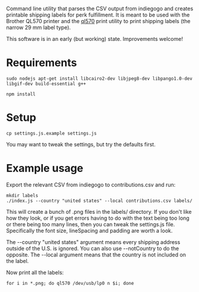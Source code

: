
Command line utility that parses the CSV output from indiegogo and creates printable shipping labels for perk fulfillment. It is meant to be used with the Brother QL570 printer and the [ql570](https://github.com/sudomesh/ql570) print utility to print shipping labels (the narrow 29 mm label type).

This software is in an early (but working) state. Improvements welcome!

# Requirements

```
sudo nodejs apt-get install libcairo2-dev libjpeg8-dev libpango1.0-dev libgif-dev build-essential g++

npm install
```

# Setup

```
cp settings.js.example settings.js
```

You may want to tweak the settings, but try the defaults first.

# Example usage

Export the relevant CSV from indiegogo to contributions.csv and run:

```
mkdir labels
./index.js --country "united states" --local contributions.csv labels/
```

This will create a bunch of .png files in the labels/ directory. If you don't like how they look, or if you get errors having to do with the text being too long or there being too many lines, then you can tweak the settings.js file. Specifically the font size, lineSpacing and padding are worth a look.

The --country "united states" argument means every shipping address outside of the U.S. is ignored. You can also use --notCountry to do the opposite. The --local argument means that the country is not included on the label.


Now print all the labels:

```
for i in *.png; do ql570 /dev/usb/lp0 n $i; done
```

